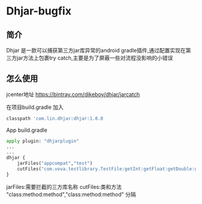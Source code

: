 # Dhjar-bugfix

## 简介

Dhjar 是一款可以捕获第三方jar库异常的android gradle插件,通过配置实现在第三方jar方法上包裹try catch,主要是为了屏蔽一些对流程没影响的小错误

##  怎么使用

jcenter地址   https://bintray.com/dikeboy/dhjar/jarcatch

在项目build.gradle 加入
```python
classpath 'com.lin.dhjar:dhjar:1.0.0
```
App build.gradle 
```python
apply plugin: "dhjarplugin"
...
...
dhjar {
    jarFiles("appcompat","test")
    cutFiles("com.vova.testlibrary.TestFile:getInt:getFloat:getDouble:getLong:getShort:getChar:getByte:getString")
}
```
jarFiles:需要拦截的三方库名称
cutFiles:类和方法 "class:method:method","class:method:method" 分隔
